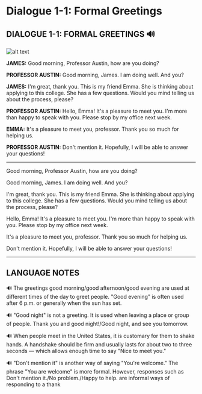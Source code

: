 # Dialogue 1-1: Formal Greetings



## **DIALOGUE 1-1: FORMAL GREETINGS** 🔊

![alt text](ec-1/1.png)

**JAMES:** Good morning, Professor Austin, how are you doing?

**PROFESSOR AUSTIN:** Good morning, James. I am doing well. And you?

**JAMES:** I'm great, thank you. This is my friend Emma. She is thinking about 
applying to this college. She has a few questions. Would you mind telling us about the process, please?

**PROFESSOR AUSTIN:** Hello, Emma! It's a pleasure to meet you. I'm more than happy to speak with you. Please stop by my office next week.

**EMMA:** It's a pleasure to meet you, professor. Thank you so much for helping us.

**PROFESSOR AUSTIN:** Don't mention it. Hopefully, I will be able to answer your questions!

----
Good morning, Professor Austin, how are you doing?

Good morning, James. I am doing well. And you?

I'm great, thank you. This is my friend Emma. She is thinking about 
applying to this college. She has a few questions. Would you mind telling us about the process, please?

Hello, Emma! It's a pleasure to meet you. I'm more than happy to speak with you. Please stop by my office next week.

It's a pleasure to meet you, professor. Thank you so much for helping us.

Don't mention it. Hopefully, I will be able to answer your questions!

-------

## LANGUAGE NOTES

🔊 The greetings good morning/good afternoon/good evening are used at different times of the day to greet people. "Good evening" is often used after 6 p.m. or generally when the sun has set.

🔊 "Good night" is not a greeting. It is used when leaving a place or group of people. Thank you and good night!/Good night, and see you tomorrow.

🔊 When people meet in the United States, it is customary for them to shake hands. A handshake should be firm and usually lasts for about two to three seconds — which allows enough time to say "Nice to meet you."

🔊 "Don't mention it" is another way of saying "You're welcome." The phrase "You are welcome" is more formal. However, responses such as Don't mention it./No problem./Happy to help. are informal ways of responding to a thank